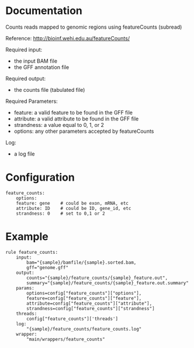 # Documentation

Counts reads mapped to genomic regions using featureCounts (subread)

Reference: http://bioinf.wehi.edu.au/featureCounts/

Required input:

- the input BAM file
- the GFF annotation file

Required output:

- the counts file (tabulated file)

Required Parameters:

- feature: a valid feature to be found in the GFF file
- attribute: a valid attribute to be found in the GFF file
- strandness: a value equal to 0, 1, or 2 
- options: any other parameters accepted by featureCounts

Log:

- a log file

# Configuration

    feature_counts:
        options:
        feature: gene    # could be exon, mRNA, etc
        attribute: ID    # could be ID, gene_id, etc
        strandness: 0    # set to 0,1 or 2


# Example

    rule feature_counts:
        input:
            bam="{sample}/bamfile/{sample}.sorted.bam,
            gff="genome.gff"
        output:
            counts="{sample}/feature_counts/{sample}_feature.out",
            summary="{sample}/feature_counts/{sample}_feature.out.summary"
        params:
            options=config["feature_counts"]["options"],
            feature=config["feature_counts"]["feature"],
            attribute=config["feature_counts"]["attribute"],
            strandness=config["feature_counts"]["strandness"]
        threads: 
            config["feature_counts"]['threads']
        log:
            "{sample}/feature_counts/feature_counts.log"
        wrapper:
            "main/wrappers/feature_counts"

